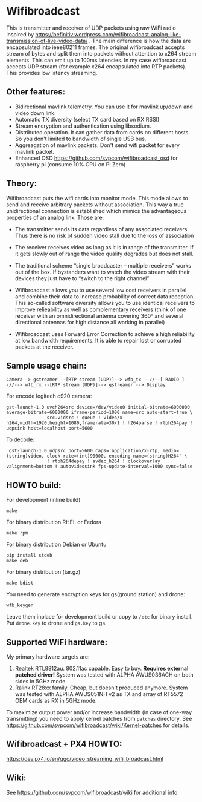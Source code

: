 Wifibroadcast
=============

This is transmitter and receiver of UDP packets using raw WiFi radio inspired by  https://befinitiv.wordpress.com/wifibroadcast-analog-like-transmission-of-live-video-data/ . The main difference is how the data are encapsulated into ieee80211 frames. The original wifibroadcast accepts stream of bytes and split them into packets without attention to x264 stream elements. This can emit up to 100ms latencies.  In my case wifibroadcast accepts UDP stream (for example x264 encapsulated into RTP packets). This provides low latency streaming.

Other features:
---------------
 - Bidirectional mavlink telemetry. You can use it for mavlink up/down and video down link.
 - Automatic TX diversity (select TX card based on RX RSSI)
 - Stream encryption and authentication using libsodium.
 - Distributed operation. It can gather data from cards on different hosts. So you don't limited to bandwidth of single USB bus.
 - Aggreagation of mavlink packets. Don't send wifi packet for every mavlink packet.
 - Enhanced OSD https://github.com/svpcom/wifibroadcast_osd for raspberry pi (consume 10% CPU on PI Zero)


Theory:
-------

Wifibroadcast puts the wifi cards into monitor mode. This mode allows to send and receive arbitrary packets without association.
This way a true unidirectional connection is established which mimics the advantageous properties of an analog link. Those are:

 - The transmitter sends its data regardless of any associated receivers. Thus there is no risk of sudden video stall due to the loss of association

 - The receiver receives video as long as it is in range of the transmitter. If it gets slowly out of range the video quality degrades but does not stall.

 - The traditional scheme “single broadcaster – multiple receivers” works out of the box. If bystanders want to watch the video stream with their devices they just have to “switch to the right channel”

 - Wifibroadcast allows you to use several low cost receivers in parallel and combine their data to increase probability of correct data reception. This so-called software diversity allows you to use identical receivers to improve relieability as well as complementary receivers (think of one receiver with an omnidirectional antenna covering 360° and several directional antennas for high distance all working in parallel)

 - Wifibroadcast uses Forward Error Correction to achieve a high reliability at low bandwidth requirements. It is able to repair lost or corrupted packets at the receiver.



Sample usage chain:
-------------------
```
Camera -> gstreamer --[RTP stream (UDP)]--> wfb_tx --//--[ RADIO ]--//--> wfb_rx --[RTP stream (UDP)]--> gstreamer --> Display
```

For encode logitech c920 camera:
```
gst-launch-1.0 uvch264src device=/dev/video0 initial-bitrate=6000000 average-bitrate=6000000 iframe-period=1000 name=src auto-start=true \
               src.vidsrc ! queue ! video/x-h264,width=1920,height=1080,framerate=30/1 ! h264parse ! rtph264pay ! udpsink host=localhost port=5600
```

To decode:
```
 gst-launch-1.0 udpsrc port=5600 caps='application/x-rtp, media=(string)video, clock-rate=(int)90000, encoding-name=(string)H264' \
               ! rtph264depay ! avdec_h264 ! clockoverlay valignment=bottom ! autovideosink fps-update-interval=1000 sync=false
```

HOWTO build:
----------------------
For development (inline build)
```
make
```

For binary distribution RHEL or Fedora
```
make rpm
```

For binary distribution Debian or Ubuntu
```
pip install stdeb
make deb
```

For binary distribution (tar.gz)
```
make bdist
```

You need to generate encryption keys for gs(ground station) and drone:
```
wfb_keygen
```
Leave them inplace for development build or copy to `/etc` for binary install.
Put `drone.key` to drone and `gs.key` to gs.

Supported WiFi hardware:
------------------------
My primary hardware targets are:
1. Realtek RTL8812au. 802.11ac capable. Easy to buy. **Requires external patched driver!** System was tested with ALPHA AWUS036ACH on both sides in 5GHz mode.
2. Ralink RT28xx family. Cheap, but doesn't produced anymore. System was tested with ALPHA AWUS051NH v2 as TX and array of RT5572 OEM cards as RX in 5GHz mode.

To maximize output power and/or increase bandwidth (in case of one-way transmitting) you need to apply kernel patches from ``patches`` directory. See https://github.com/svpcom/wifibroadcast/wiki/Kernel-patches for details.

Wifibroadcast + PX4 HOWTO:
--------------------------
https://dev.px4.io/en/qgc/video_streaming_wifi_broadcast.html

Wiki:
-----
See https://github.com/svpcom/wifibroadcast/wiki for additional info

